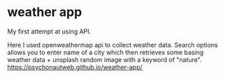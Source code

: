 # weather app  
My first attempt at using API.   

Here I used openweathermap api to collect weather data. Search options allows you to enter name of a city which then retrieves some basing weather data + unsplash random image with a keyword of "nature".  
https://psychonautweb.github.io/weather-app/

